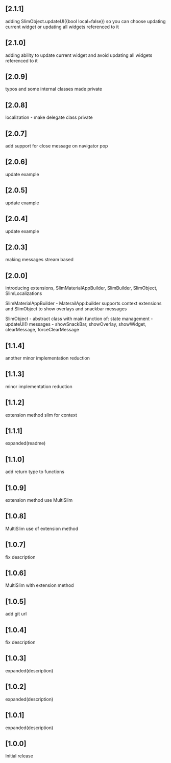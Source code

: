 ## [2.1.1]

adding SlimObject.updateUI({bool local=false}) so you can choose updating current widget or updating all widgets referenced to it

## [2.1.0]

adding ability to update current widget and avoid updating all widgets referenced to it

## [2.0.9]

typos and some internal classes made private

## [2.0.8]

localization - make delegate class private

## [2.0.7]

add support for close message on navigator pop

## [2.0.6]

update example

## [2.0.5]

update example

## [2.0.4]

update example

## [2.0.3]

making messages stream based

## [2.0.0]

introducing extensions, SlimMaterialAppBuilder, SlimBuilder, SlimObject, SlimLocalizations

SlimMaterialAppBuilder - MaterailApp:builder
supports context extensions and SlimObject to show overlays and snackbar messages

SlimObject - abstract class with main function of:
state management - updateUI()
messages - showSnackBar, showOverlay, showWidget, clearMessage, forceClearMessage

## [1.1.4]

another minor implementation reduction

## [1.1.3]

minor implementation reduction

## [1.1.2]

extension method slim for context

## [1.1.1]

expanded(readme)

## [1.1.0]

add return type to functions

## [1.0.9]

extension method use MultiSlim

## [1.0.8]

MultiSlim use of extension method

## [1.0.7]

fix description

## [1.0.6]

MultiSlim with extension method

## [1.0.5]

add git url

## [1.0.4]

fix description

## [1.0.3]

expanded(description)

## [1.0.2]

expanded(description)

## [1.0.1]

expanded(description)

## [1.0.0]

Initial release

